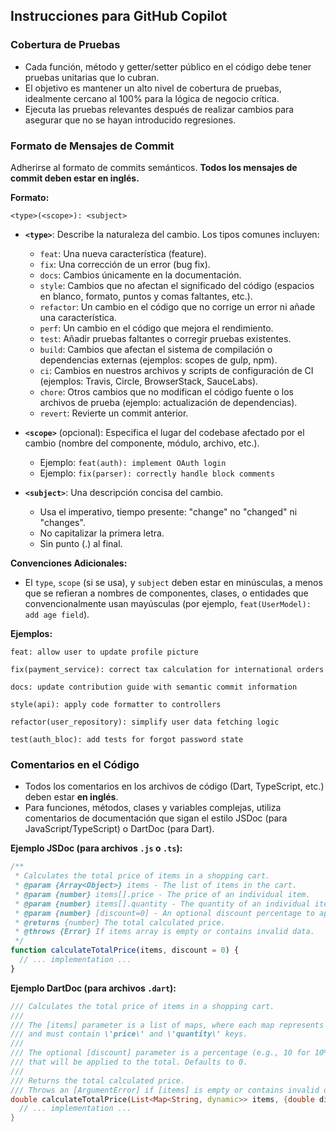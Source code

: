 ## Instrucciones para GitHub Copilot

### Cobertura de Pruebas
- Cada función, método y getter/setter público en el código debe tener pruebas unitarias que lo cubran.
- El objetivo es mantener un alto nivel de cobertura de pruebas, idealmente cercano al 100% para la lógica de negocio crítica.
- Ejecuta las pruebas relevantes después de realizar cambios para asegurar que no se hayan introducido regresiones.

### Formato de Mensajes de Commit
Adherirse al formato de commits semánticos. **Todos los mensajes de commit deben estar en inglés.**

**Formato:**
```
<type>(<scope>): <subject>
```

- **`<type>`**: Describe la naturaleza del cambio. Los tipos comunes incluyen:
    - `feat`: Una nueva característica (feature).
    - `fix`: Una corrección de un error (bug fix).
    - `docs`: Cambios únicamente en la documentación.
    - `style`: Cambios que no afectan el significado del código (espacios en blanco, formato, puntos y comas faltantes, etc.).
    - `refactor`: Un cambio en el código que no corrige un error ni añade una característica.
    - `perf`: Un cambio en el código que mejora el rendimiento.
    - `test`: Añadir pruebas faltantes o corregir pruebas existentes.
    - `build`: Cambios que afectan el sistema de compilación o dependencias externas (ejemplos: scopes de gulp, npm).
    - `ci`: Cambios en nuestros archivos y scripts de configuración de CI (ejemplos: Travis, Circle, BrowserStack, SauceLabs).
    - `chore`: Otros cambios que no modifican el código fuente o los archivos de prueba (ejemplo: actualización de dependencias).
    - `revert`: Revierte un commit anterior.

- **`<scope>`** (opcional): Especifica el lugar del codebase afectado por el cambio (nombre del componente, módulo, archivo, etc.).
    - Ejemplo: `feat(auth): implement OAuth login`
    - Ejemplo: `fix(parser): correctly handle block comments`

- **`<subject>`**: Una descripción concisa del cambio.
    - Usa el imperativo, tiempo presente: "change" no "changed" ni "changes".
    - No capitalizar la primera letra.
    - Sin punto (.) al final.

**Convenciones Adicionales:**
- El `type`, `scope` (si se usa), y `subject` deben estar en minúsculas, a menos que se refieran a nombres de componentes, clases, o entidades que convencionalmente usan mayúsculas (por ejemplo, `feat(UserModel): add age field`).

**Ejemplos:**
```
feat: allow user to update profile picture
```
```
fix(payment_service): correct tax calculation for international orders
```
```
docs: update contribution guide with semantic commit information
```
```
style(api): apply code formatter to controllers
```
```
refactor(user_repository): simplify user data fetching logic
```
```
test(auth_bloc): add tests for forgot password state
```

### Comentarios en el Código
- Todos los comentarios en los archivos de código (Dart, TypeScript, etc.) deben estar **en inglés**.
- Para funciones, métodos, clases y variables complejas, utiliza comentarios de documentación que sigan el estilo JSDoc (para JavaScript/TypeScript) o DartDoc (para Dart).

**Ejemplo JSDoc (para archivos `.js` o `.ts`):**
```javascript
/**
 * Calculates the total price of items in a shopping cart.
 * @param {Array<Object>} items - The list of items in the cart.
 * @param {number} items[].price - The price of an individual item.
 * @param {number} items[].quantity - The quantity of an individual item.
 * @param {number} [discount=0] - An optional discount percentage to apply.
 * @returns {number} The total calculated price.
 * @throws {Error} If items array is empty or contains invalid data.
 */
function calculateTotalPrice(items, discount = 0) {
  // ... implementation ...
}
```

**Ejemplo DartDoc (para archivos `.dart`):**
```dart
/// Calculates the total price of items in a shopping cart.
///
/// The [items] parameter is a list of maps, where each map represents an item
/// and must contain \'price\' and \'quantity\' keys.
///
/// The optional [discount] parameter is a percentage (e.g., 10 for 10%)
/// that will be applied to the total. Defaults to 0.
///
/// Returns the total calculated price.
/// Throws an [ArgumentError] if [items] is empty or contains invalid data.
double calculateTotalPrice(List<Map<String, dynamic>> items, {double discount = 0}) {
  // ... implementation ...
}
```

